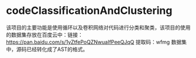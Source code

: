 # codeClassificationAndClustering
该项目的主要功能是使用循环以及卷积网络对代码进行分类和聚类，该项目的使用的数据集存放在百度云中：链接：https://pan.baidu.com/s/1yZtfePoQZNwuaIfPeeQJqQ 提取码：wfmg
数据集中，源码已经转化成了AST的格式。
